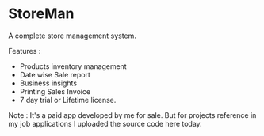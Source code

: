 # StoreMan
 A complete store management system.
 
 Features :
 * Products inventory management
 * Date wise Sale report
 * Business insights
 * Printing Sales Invoice
 * 7 day trial or Lifetime license.

Note : It's a paid app developed by me for sale. But for projects reference in my job applications I uploaded the source code here today.
